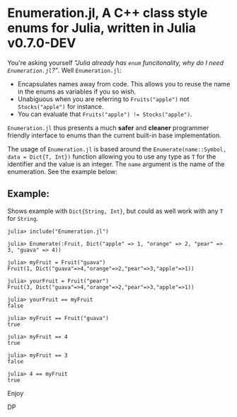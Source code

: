 # Enumeration.jl, A C++ class style enums for Julia, written in Julia v0.7.0-DEV

You're asking yourself *"Julia already has `enum` funcitonality, why do I need `Enumeration.jl`?"*. Well `Enumeration.jl`:

* Encapsulates names away from code. This allows you to reuse the name in the enums as variables if you so wish.
* Unabiguous when you are referring to `Fruits("apple")` not `Stocks("apple")` for instance.
* You can evaluate that `Fruits("apple") != Stocks("apple")`.

`Enumeration.jl` thus presents a much **safer** and **cleaner** programmer friendly interface to enums than the current built-in base implementation.

The usage of `Enumeration.jl` is based around the `Enumerate(name::Symbol, data = Dict{T, Int})` function allowing you to use any type as `T` for the identifier and the value is an integer. The `name` argument is the name of the enumeration. See the example below:

## Example:

Shows example with `Dict{String, Int}`, but could as well work with any `T` for `String`.

```
julia> include("Enumeration.jl")

julia> Enumerate(:Fruit, Dict("apple" => 1, "orange" => 2, "pear" => 3, "guava" => 4))

julia> myFruit = Fruit("guava")
Fruit(1, Dict("guava"=>4,"orange"=>2,"pear"=>3,"apple"=>1))

julia> yourFruit = Fruit("pear")
Fruit(3, Dict("guava"=>4,"orange"=>2,"pear"=>3,"apple"=>1))

julia> yourFruit == myFruit
false

julia> myFruit == Fruit("guava")
true

julia> myFruit == 4
true

julia> myFruit == 3
false

julia> 4 == myFruit
true
```

Enjoy

DP
